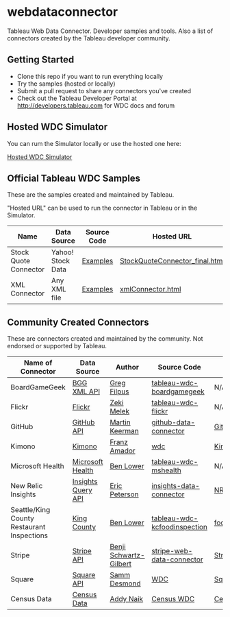 # webdataconnector

Tableau Web Data Connector.  Developer samples and tools.  Also a list of connectors created by the Tableau developer community.

Getting Started
---------------
* Clone this repo if you want to run everything locally
* Try the samples (hosted or locally)
* Submit a pull request to share any connectors you've created
* Check out the Tableau Developer Portal at http://developers.tableau.com for WDC docs and forum

Hosted WDC Simulator
---------------
You can rum the Simulator locally or use the hosted one here:

[Hosted WDC Simulator](http://tableau.github.io/webdataconnector/Simulator.html)

Official Tableau WDC Samples
---------------
These are the samples created and maintained by Tableau.

"Hosted URL" can be used to run the connector in Tableau or in the Simulator.

Name     | Data Source   |  Source Code    |  Hosted URL
-------- |  -------- |  -------- |  -------- 
Stock Quote Connector  |  Yahoo! Stock Data  | [Examples](https://github.com/tableau/webdataconnector/tree/gh-pages/Examples)  |  [StockQuoteConnector_final.html](https://tableau.github.io/webdataconnector/Examples/StockQuoteConnector_final.html)
XML Connector  |  Any XML file  | [Examples](https://github.com/tableau/webdataconnector/tree/gh-pages/Examples)  |  [xmlConnector.html](https://tableau.github.io/webdataconnector/Examples/xmlConnector.html)


Community Created Connectors
---------------
These are connectors created and maintained by the community.  Not endorsed or supported by Tableau.

Name of Connector     | Data Source   |  Author   |   Source Code    |  Hosted URL
-------- |  -------- |  -------- |  --------  | ---------
BoardGameGeek | [BGG XML API](https://boardgamegeek.com/xmlapi2) | [Greg Filpus](https://github.com/gfilpus)  |  [tableau-wdc-boardgamegeek](https://github.com/gfilpus/tableau-wdc-boardgamegeek)  |  N/A
Flickr | [Flickr](https://www.flickr.com/services/api/) | [Zeki Melek](https://github.com/melekzek)  |  [tableau-wdc-flickr](https://github.com/melekzek/tableau-wdc-flickr)  |  N/A
GitHub | [GitHub API](https://developer.github.com/v3/) | [Martin Keerman](https://github.com/etroid) | [github-data-connector](https://github.com/tableau-mkt/github-data-connector) | [GitHub WDC](https://github-web-data-connector.herokuapp.com)
Kimono | [Kimono](https://www.kimonolabs.com/) | [Franz Amador](https://github.com/fgamador) | [wdc](https://github.com/fgamador/wdc) | [KimonoConnector.html](https://fgamador.github.io/wdc/KimonoConnector.html)
Microsoft Health | [Microsoft Health](http://developer.microsoftband.com/cloudAPI) | [Ben Lower](https://github.com/benlower)  |  [tableau-wdc-mshealth](https://github.com/benlower/tableau-wdc-mshealth)  |  N/A
New Relic Insights | [Insights Query API](https://docs.newrelic.com/docs/insights/new-relic-insights/adding-querying-data/querying-your-data-remotely) | [Eric Peterson](https://github.com/iamEAP) | [insights-data-connector](https://github.com/tableau-mkt/insights-data-connector) | [NR Insights WDC](https://insights-web-data-connector.herokuapp.com/)
Seattle/King County Restaurant Inspections  | [King County](http://kingcounty.gov/healthservices/health/ehs/foodsafety/inspections/system.aspx) | [Ben Lower](https://github.com/benlower)  |  [tableau-wdc-kcfoodinspection](https://github.com/benlower/tableau-wdc-kcfoodinspection)  |  [foodInspectionWDC.html](http://benlower.github.io/tableau-wdc-kcfoodinspection/foodInspectionWDC.html)
Stripe | [Stripe API](https://stripe.com/docs/api) | [Benji Schwartz-Gilbert](https://github.com/benjisg) | [stripe-web-data-connector](https://github.com/benjisg/stripe-web-data-connector) | [Stripe WDC](https://benjisg.github.io/stripe-web-data-connector/stripe.html) | 
Square | [Square API](https://connect.squareup.com/) | [Samm Desmond](https://github.com/sdesmond46)  |  [WDC](https://github.com/sdesmond46/WDC)  |  [Square WDC](http://webdataconnector.azurewebsites.net/Connectors/Square/)
Census Data | [Census Data](http://www.census.gov/data/developers/data-sets/decennial-census-data.html) | [Addy  Naik](https://github.com/port80labs)  | [Census WDC](https://github.com/port80labs/census-wdc) |  [Census WDC](https://census-tableau-wdc.herokuapp.com/)

